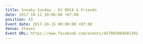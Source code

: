 ```yaml
---
title: Sneaky Sunday - DJ BOCA & Friends
date: 2017-10-11 10:06:00 +07:00
position: 43
Event date: 2017-10-15 00:00:00 +07:00
Venue: Chavez
Event URL: https://www.facebook.com/events/457985004601391
---
```


